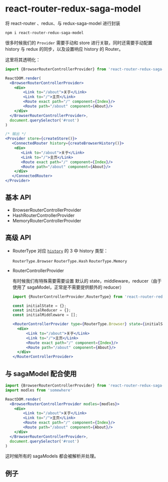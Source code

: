 # react-router-redux-saga-model
将 react-router 、redux、与 redux-saga-model 进行封装

`npm i react-router-redux-saga-model`

很多时候我们的 `Provider` 需要手动和 store 进行关联，同时还需要手动配置 history 与 redux 的同步，以及设置响应 history 的 Router。

这里将其透明化：

```jsx
import {BrowserRouterControllerProvider} from 'react-router-redux-saga-model'

ReactDOM.render(
  <BrowserRouterControllerProvider>
    <div>
        <Link to="/about">关于</Link>
        <Link to="/">主页</Link>
        <Route exact path="/" component={Index}/>
        <Route path="/about" component={About}/>
    </div>
  </BrowserRouterControllerProvider>,
  document.querySelector('#root')
)
```

```jsx
/* 输出 */
<Provider store={createStore()}>
   <ConnectedRouter history={createBrowserHistory()}>
   	<div>
       <Link to="/about">关于</Link>
       <Link to="/">主页</Link>
       <Route exact path="/" component={Index}/>
       <Route path="/about" component={About}/>
    </div>
   </ConnectedRouter>
</Provider>
```



## 基本 API

- BrowserRouterControllerProvider
- HashRouterControllerProvider
- MemoryRouterControllerProvider

## 高级 API

- RouterType 对应 [`history`](https://github.com/ReactTraining/history) 的 3 中 history 类型：

  `RouterType.Browser` 
  `RouterType.Hash`
  `RouterType.Memory`


- RouterControllerProvider

  有时候我们有特殊需要需要设置 默认的 state，middleware，reducer（由于使用了 sagaModel，正常是不需要提供额外的 reducer）

  ```jsx
  import {RouterControllerProvider,RouterType} from 'react-router-redux-saga-model';

  const initialState = {};
  const initialReducer = {};
  const initialMiddleware = [];

  <RouterControllerProvider type={RouterType.Browser} state={initialState} reducers={initialReducer} middleware={initialMiddleware}>
    <div>
        <Link to="/about">关于</Link>
        <Link to="/">主页</Link>
        <Route exact path="/" component={Index}/>
        <Route path="/about" component={About}/>
    </div>
  </RouterControllerProvider>
  ```

## 与 sagaModel 配合使用 

```jsx
import {BrowserRouterControllerProvider} from 'react-router-redux-saga-model'
import modles from 'somewhere'

ReactDOM.render(
  <BrowserRouterControllerProvider modles={modles}>
    <div>
        <Link to="/about">关于</Link>
        <Link to="/">主页</Link>
        <Route exact path="/" component={Index}/>
        <Route path="/about" component={About}/>
    </div>
  </BrowserRouterControllerProvider>,
  document.querySelector('#root')
)
```

这时候所有的 sagaModels 都会被解析并处理。

## 例子

